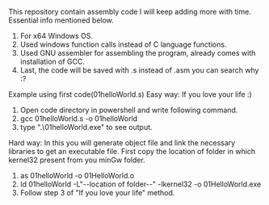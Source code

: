 This repository contain assembly code I will keep adding more with time. Essential info mentioned below.
1. For x64 Windows OS.
2. Used windows function calls instead of C language functions.
3. Used GNU assembler for assembling the program, already comes with installation of GCC.
4. Last, the code will be saved with .s instead of .asm you can search why :?

Example using first code(01helloWorld.s)
Easy way: If you love your life :)
1. Open code directory in powershell and write following command.
2. gcc 01helloWorld.s -o 01helloWorld
3. type ".\01helloWorld.exe" to see output.

Hard way: In this you will generate object file and link the necessary libraries to get an executable file.
First copy the location of folder in which kernel32 present from you minGw folder.
1. as 01helloWorld -o 01HelloWorld.o
2. ld 01helloWorld -L"--location of folder--" -lkernel32  -o 01HelloWorld.exe
3. Follow step 3 of "If you love your life" method.
